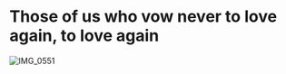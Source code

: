 # Those of us who vow never to love again, to love again

![IMG_0551](https://github.com/hellsgreatestdad/README/assets/159695260/3414ad7a-ec12-43bf-884a-39f6ae4552bc)
